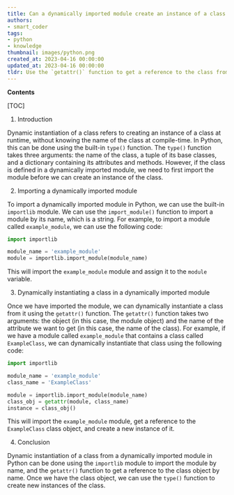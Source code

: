 ```yaml
---
title: Can a dynamically imported module create an instance of a class using a string representing the class name?
authors:
- smart_coder
tags:
- python
- knowledge
thumbnail: images/python.png
created_at: 2023-04-16 00:00:00
updated_at: 2023-04-16 00:00:00
tldr: Use the `getattr()` function to get a reference to the class from the module and then instantiate the class using the regular syntax.
---
```


**Contents**

[TOC]

1. Introduction

Dynamic instantiation of a class refers to creating an instance of a class at runtime, without knowing the name of the class at compile-time. In Python, this can be done using the built-in `type()` function. The `type()` function takes three arguments: the name of the class, a tuple of its base classes, and a dictionary containing its attributes and methods. However, if the class is defined in a dynamically imported module, we need to first import the module before we can create an instance of the class.

2. Importing a dynamically imported module

To import a dynamically imported module in Python, we can use the built-in `importlib` module. We can use the `import_module()` function to import a module by its name, which is a string. For example, to import a module called `example_module`, we can use the following code:

```python
import importlib

module_name = 'example_module'
module = importlib.import_module(module_name)
```

This will import the `example_module` module and assign it to the `module` variable.

3. Dynamically instantiating a class in a dynamically imported module

Once we have imported the module, we can dynamically instantiate a class from it using the `getattr()` function. The `getattr()` function takes two arguments: the object (in this case, the module object) and the name of the attribute we want to get (in this case, the name of the class). For example, if we have a module called `example_module` that contains a class called `ExampleClass`, we can dynamically instantiate that class using the following code:

```python
import importlib

module_name = 'example_module'
class_name = 'ExampleClass'

module = importlib.import_module(module_name)
class_obj = getattr(module, class_name)
instance = class_obj()
```

This will import the `example_module` module, get a reference to the `ExampleClass` class object, and create a new instance of it.

4. Conclusion

Dynamic instantiation of a class from a dynamically imported module in Python can be done using the `importlib` module to import the module by name, and the `getattr()` function to get a reference to the class object by name. Once we have the class object, we can use the `type()` function to create new instances of the class.
